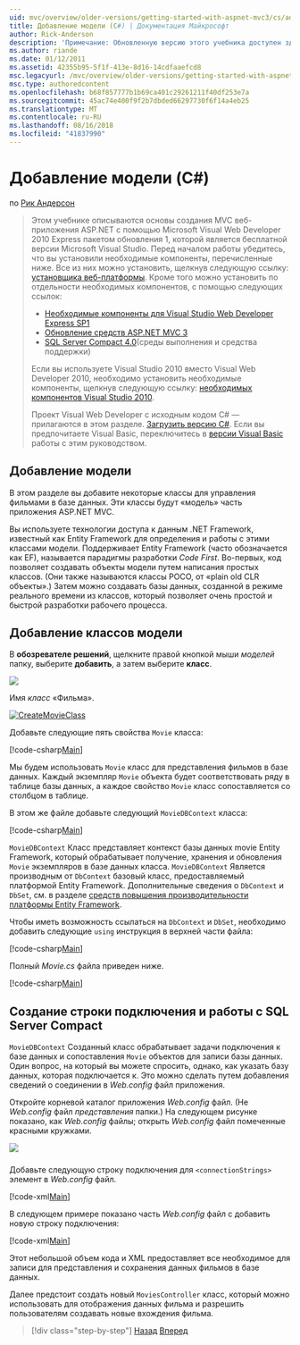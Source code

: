 ```yaml
---
uid: mvc/overview/older-versions/getting-started-with-aspnet-mvc3/cs/adding-a-model
title: Добавление модели (C#) | Документация Майкрософт
author: Rick-Anderson
description: 'Примечание: Обновленную версию этого учебника доступен здесь, использующий ASP.NET MVC 5 и Visual Studio 2013. Это более безопасное и гораздо проще выполнить и демонстрационных версий...'
ms.author: riande
ms.date: 01/12/2011
ms.assetid: 42355b95-5f1f-413e-8d16-14cdfaaefcd8
msc.legacyurl: /mvc/overview/older-versions/getting-started-with-aspnet-mvc3/cs/adding-a-model
msc.type: authoredcontent
ms.openlocfilehash: b68f857777b1b69ca401c29261211f40df253e7a
ms.sourcegitcommit: 45ac74e400f9f2b7dbded66297730f6f14a4eb25
ms.translationtype: MT
ms.contentlocale: ru-RU
ms.lasthandoff: 08/16/2018
ms.locfileid: "41837990"
---
```

<a name="adding-a-model-c"></a>Добавление модели (C#)
====================
по [Рик Андерсон](https://github.com/Rick-Anderson)

> Этом учебнике описываются основы создания MVC веб-приложения ASP.NET с помощью Microsoft Visual Web Developer 2010 Express пакетом обновления 1, которой является бесплатной версии Microsoft Visual Studio. Перед началом работы убедитесь, что вы установили необходимые компоненты, перечисленные ниже. Все из них можно установить, щелкнув следующую ссылку: [установщика веб-платформы](https://www.microsoft.com/web/gallery/install.aspx?appid=VWD2010SP1Pack). Кроме того можно установить по отдельности необходимых компонентов, с помощью следующих ссылок:
> 
> - [Необходимые компоненты для Visual Studio Web Developer Express SP1](https://www.microsoft.com/web/gallery/install.aspx?appid=VWD2010SP1Pack)
> - [Обновление средств ASP.NET MVC 3](https://www.microsoft.com/web/gallery/install.aspx?appsxml=&amp;appid=MVC3)
> - [SQL Server Compact 4.0](https://www.microsoft.com/web/gallery/install.aspx?appid=SQLCE;SQLCEVSTools_4_0)(среды выполнения и средства поддержки)
> 
> Если вы используете Visual Studio 2010 вместо Visual Web Developer 2010, необходимо установить необходимые компоненты, щелкнув следующую ссылку: [необходимых компонентов Visual Studio 2010](https://www.microsoft.com/web/gallery/install.aspx?appsxml=&amp;appid=VS2010SP1Pack).
> 
> Проект Visual Web Developer с исходным кодом C# — прилагаются в этом разделе. [Загрузить версию C#](https://code.msdn.microsoft.com/Introduction-to-MVC-3-10d1b098). Если вы предпочитаете Visual Basic, переключитесь в [версии Visual Basic](../vb/adding-a-model.md) работы с этим руководством.


## <a name="adding-a-model"></a>Добавление модели

В этом разделе вы добавите некоторые классы для управления фильмами в базе данных. Эти классы будут «модель» часть приложения ASP.NET MVC.

Вы используете технологии доступа к данным .NET Framework, известный как Entity Framework для определения и работы с этими классами модели. Поддерживает Entity Framework (часто обозначается как EF), называется парадигмы разработки *Code First*. Во-первых, код позволяет создавать объекты модели путем написания простых классов. (Они также называются классы POCO, от «plain old CLR объекты».) Затем можно создавать базы данных, созданной в режиме реального времени из классов, который позволяет очень простой и быстрой разработки рабочего процесса.

## <a name="adding-model-classes"></a>Добавление классов модели

В **обозревателе решений**, щелкните правой кнопкой мыши *моделей* папку, выберите **добавить**, а затем выберите **класс**.

![](adding-a-model/_static/image1.png)

Имя *класс* «Фильма».

[![CreateMovieClass](adding-a-model/_static/image3.png)](adding-a-model/_static/image2.png)

Добавьте следующие пять свойства `Movie` класса:

[!code-csharp[Main](adding-a-model/samples/sample1.cs)]

Мы будем использовать `Movie` класс для представления фильмов в базе данных. Каждый экземпляр `Movie` объекта будет соответствовать ряду в таблице базы данных, а каждое свойство `Movie` класс сопоставляется со столбцом в таблице.

В этом же файле добавьте следующий `MovieDBContext` класса:

[!code-csharp[Main](adding-a-model/samples/sample2.cs)]

`MovieDBContext` Класс представляет контекст базы данных movie Entity Framework, который обрабатывает получение, хранения и обновления `Movie` экземпляров в базе данных класса. `MovieDBContext` Является производным от `DbContext` базовый класс, предоставляемый платформой Entity Framework. Дополнительные сведения о `DbContext` и `DbSet`, см. в разделе [средств повышения производительности платформы Entity Framework](https://blogs.msdn.com/b/efdesign/archive/2010/06/21/productivity-improvements-for-the-entity-framework.aspx?wa=wsignin1.0).

Чтобы иметь возможность ссылаться на `DbContext` и `DbSet`, необходимо добавить следующие `using` инструкция в верхней части файла:

[!code-csharp[Main](adding-a-model/samples/sample3.cs)]

Полный *Movie.cs* файла приведен ниже.

[!code-csharp[Main](adding-a-model/samples/sample4.cs)]

## <a name="creating-a-connection-string-and-working-with-sql-server-compact"></a>Создание строки подключения и работы с SQL Server Compact

`MovieDBContext` Созданный класс обрабатывает задачи подключения к базе данных и сопоставления `Movie` объектов для записи базы данных. Один вопрос, на который вы можете спросить, однако, как указать базу данных, которая подключается к. Это можно сделать путем добавления сведений о соединении в *Web.config* файл приложения.

Откройте корневой каталог приложения *Web.config* файл. (Не *Web.config* файл *представления* папки.) На следующем рисунке показано, как *Web.config* файлы; открыть *Web.config* файл помеченные красными кружками.

![](adding-a-model/_static/image4.png)

### 

Добавьте следующую строку подключения для `<connectionStrings>` элемент в *Web.config* файл.

[!code-xml[Main](adding-a-model/samples/sample5.xml)]

В следующем примере показано часть *Web.config* файл с добавить новую строку подключения:

[!code-xml[Main](adding-a-model/samples/sample6.xml)]

Этот небольшой объем кода и XML предоставляет все необходимое для записи для представления и сохранения данных фильмов в базе данных.

Далее предстоит создать новый `MoviesController` класс, который можно использовать для отображения данных фильма и разрешить пользователям создавать новые вхождения фильма.

> [!div class="step-by-step"]
> [Назад](adding-a-view.md)
> [Вперед](accessing-your-models-data-from-a-controller.md)
